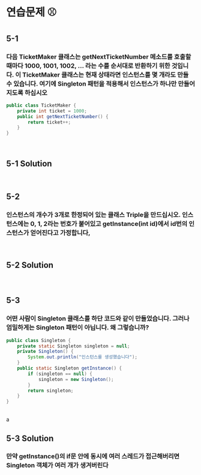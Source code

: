# 연습문제 ⚾

## 5-1
### 다음 TicketMaker 클래스는 getNextTicketNumber 메소드를 호출할 때마다 1000, 1001, 1002, ... 라는 수를 순서대로 반환하기 위한 것입니다. 이 TicketMaker 클래스는 현재 상태라면 인스턴스를 몇 개라도 만들 수 있습니다. 여기에 Singleton 패턴을 적용해서 인스턴스가 하나만 만들어지도록 하십시오
```java
public class TicketMaker {
    private int ticket = 1000;
    public int getNextTicketNumber() {
        return ticket++;
    }
}
```

<br>


## 5-1 Solution

<br>

## 5-2
### 인스턴스의 개수가 3개로 한정되어 있는 클래스 Triple을 만드십시오. 인스턴스에는 0, 1, 2라는 번호가 붙어있고 getInstance(int id)에서 id번의 인스턴스가 얻어진다고 가정합니다,


<br>


## 5-2 Solution
### 
<br>

## 5-3
### 어떤 사람이 Singleton 클래스를 하단 코드와 같이 만들었습니다. 그러나 엄밀하게는 Singleton 패턴이 아닙니다. 왜 그렇습니까?  
```java
public class Singleton {
    private static Singleton singleton = null;
    private Singleton() {
        System.out.println("인스턴스를 생성했습니다");
    }
    public static Singleton getInstance() {
        if (singleton == null) {
            singleton = new Singleton();
        }
        return singleton;
    }
}
```
<br>a

## 5-3 Solution
### 만약 getInstance()의 if문 안에 동시에 여러 스레드가 접근해버리면 Singleton 객체가 여러 개가 생겨버린다
